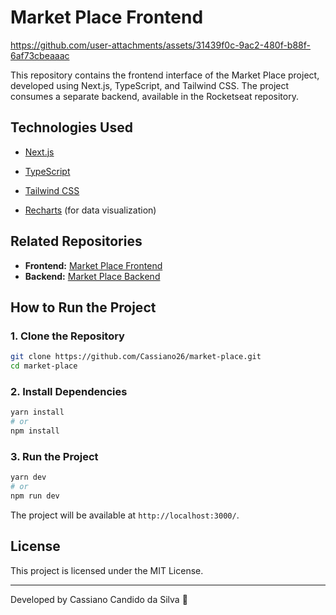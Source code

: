# Market Place Frontend



https://github.com/user-attachments/assets/31439f0c-9ac2-480f-b88f-6af73cbeaaac


This repository contains the frontend interface of the Market Place project, developed using Next.js, TypeScript, and Tailwind CSS. The project consumes a separate backend, available in the Rocketseat repository.

## Technologies Used

- [Next.js](https://nextjs.org/)
- [TypeScript](https://www.typescriptlang.org/)
- [Tailwind CSS](https://tailwindcss.com/)

- [Recharts](https://recharts.org/en-US/) (for data visualization)

## Related Repositories

- **Frontend:** [Market Place Frontend](https://github.com/Cassiano26/market-place)
- **Backend:** [Market Place Backend](https://github.com/rocketseat-education/mba-marketplace-server)

## How to Run the Project

### 1. Clone the Repository

```bash
git clone https://github.com/Cassiano26/market-place.git
cd market-place
```

### 2. Install Dependencies

```bash
yarn install
# or
npm install
```
### 3. Run the Project

```bash
yarn dev
# or
npm run dev
```

The project will be available at `http://localhost:3000/`.

## License

This project is licensed under the MIT License.

---
Developed by Cassiano Candido da Silva 🚀

